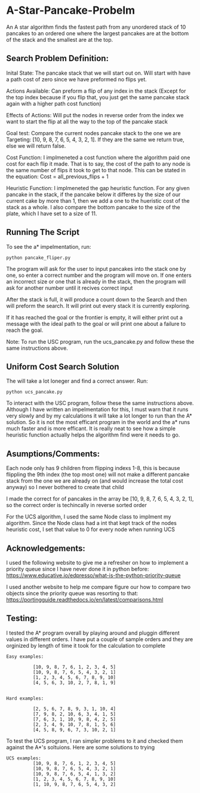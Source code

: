 # A-Star-Pancake-Probelm
An A star algorithm finds the fastest path from any unordered stack of 10 pancakes to an ordered one where the largest pancakes are at the bottom of the stack and the smallest are at the top. 

## Search Problem Definition:

Inital State: The pancake stack that we will start out on. Will start with have a path cost of zero since we have preformed no flips yet.
                
Actions Available: Can preform a flip of any index in the stack (Except for the top index because if you flip that, you just get the same pancake stack again with a higher path cost function)
                             
Effects of Actions: Will put the nodes in reverse order from the index we want to start the flip at all the way to the top of the pancake stack
        
Goal test: Compare the current nodes pancake stack to the one we are Targeting: [10, 9, 8, 7, 6, 5, 4, 3, 2, 1]. If they are the same we return true, else we will return false.
         
Cost Function: I implmeneted a cost function where the algorithm paid one cost for each flip it made. That is to say, the cost of the path to any node is the same number of flips it took to get to that node. This can be stated in the equation: Cost = all_previous_flips + 1 
    
Heuristic Function: I implmeneted the gap heuristic function. For any given pancake in the stack, if the pancake below it differes by the size of our current cake by more than 1, then we add a one to  the hueristic cost of the stack as a whole. I also compare the bottom pancake to the size of the plate, which I have set to a size of 11.
                           
   
## Running The Script
To see the a* impelmentation, run:
    
    python pancake_fliper.py 
    
The program will ask for the user to input pancakes into the stack one by one, so enter a correct number and the program will move on. If one enters an incorrect size or one that is already in the stack, then the program will ask for another number until it recives correct input
        
After the stack is full, it will produce a count down to the Search and then will preform the search. It will print out every stack it is currently exploring.
    
If it has reached the goal or the frontier is empty, it will either print out a message with the ideal path to the goal or will print one about a failure to reach the goal.

Note: To run the USC program, run the ucs_pancake.py and follow these the same instructions above.
        
## Uniform Cost Search Solution
The will take a lot loneger and find a correct answer. Run:
       
    python ucs_pancake.py

To interact with the USC program, follow these the same instructions above. Although I have written an impelmentation for this, I must warn that it runs very slowly and by my calculations it will take a lot longer to run than the A* solution. So it is not the most efficant program in the world and the a* runs much faster and is more efficant. It is really neat to see how a simple heuristic function actually helps the algorithm find were it needs to go.






## Asumptions/Comments:
Each node only has 9 children from flipping indexs 1-8, this is because flippling the 9th index (the top most one) will not make a different pancake stack from the one we are already on (and would increase the total cost anyway) so I never bothered to create that child
      
I made the correct for of pancakes in the array be [10, 9, 8, 7, 6, 5, 4, 3, 2, 1], so the correct order is techincally in reverse sorted order
    
For the UCS algorithm, I used the same Node class to implment my algorithm. Since the Node class had a int that kept track of the nodes heuristic cost, I set that value to 0 for every node when running UCS



## Acknowledgements:
   
I used the following website to give me a refresher on how to implement a priority queue since I have never done it in python before: https://www.educative.io/edpresso/what-is-the-python-priority-queue
    
I used another website to help me compare figure our how to compare two 
objects since the priority queue was resorting to that: https://portingguide.readthedocs.io/en/latest/comparisons.html


## Testing:  
I tested the A* program overall by playing around and pluggin different values in different orders. I have put a couple of sample orders and they are orginized by length of time it took for the calculation to complete
    
    Easy examples: 
    
              [10, 9, 8, 7, 6, 1, 2, 3, 4, 5]
              [10, 9, 8, 7, 6, 5, 4, 3, 2, 1]
              [1, 2, 3, 4, 5, 6, 7, 8, 9, 10]
              [4, 5, 6, 3, 10, 2, 7, 8, 1, 9]


    Hard examples: 
    
              [2, 5, 6, 7, 8, 9, 3, 1, 10, 4]
              [7, 9, 8, 2, 10, 6, 3, 4, 1, 5]
              [7, 6, 3, 1, 10, 9, 8, 4, 2, 5]
              [2, 3, 4, 9, 10, 7, 8, 1, 5, 6]
              [4, 5, 8, 9, 6, 7, 3, 10, 2, 1]
          
          
To test the UCS program, I ran simpler problems to it and checked them against the A*'s soltuions. Here are some solutions to trying
 
    UCS examples: 
              [10, 9, 8, 7, 6, 1, 2, 3, 4, 5]
              [10, 9, 8, 7, 6, 5, 4, 3, 2, 1]
              [10, 9, 8, 7, 6, 5, 4, 1, 3, 2]
              [1, 2, 3, 4, 5, 6, 7, 8, 9, 10]
              [1, 10, 9, 8, 7, 6, 5, 4, 3, 2]
